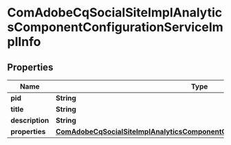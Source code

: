 

# ComAdobeCqSocialSiteImplAnalyticsComponentConfigurationServiceImplInfo

## Properties

Name | Type | Description | Notes
------------ | ------------- | ------------- | -------------
**pid** | **String** |  |  [optional]
**title** | **String** |  |  [optional]
**description** | **String** |  |  [optional]
**properties** | [**ComAdobeCqSocialSiteImplAnalyticsComponentConfigurationServiceImplProperties**](ComAdobeCqSocialSiteImplAnalyticsComponentConfigurationServiceImplProperties.md) |  |  [optional]



